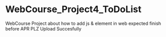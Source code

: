 # WebCourse_Project4_ToDoList
WebCourse Project about how to add js & element in web
expected finish before APR 
PLZ Upload Succesfully
